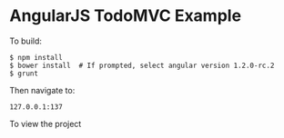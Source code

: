 # AngularJS TodoMVC Example

To build:

    $ npm install
    $ bower install  # If prompted, select angular version 1.2.0-rc.2
    $ grunt

Then navigate to:

    127.0.0.1:137

To view the project